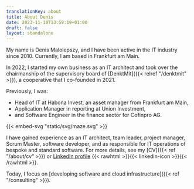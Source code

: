```yaml
---
translationKey: about
title: About Denis
date: 2023-11-10T13:59:19+01:00
draft: false
layout: standalone
---
```


My name is Denis Malolepszy, and I have been active in the IT industry since 2010. Currently, I am based in Frankfurt am Main.

In 2022, I started my own business as an IT architect and took over the chairmanship of the supervisory board of [DenktMit]({{< relref "/denktmit" >}}), a cooperative that I co-founded in 2021.

Previously, I was:
- Head of IT at Habona Invest, an asset manager from Frankfurt am Main,
- Application Manager in reporting at Union Investment,
- and Software Engineer in the finance sector for Cofinpro AG.

{{< embed-svg "static/svg/maze.svg" >}}

I have gained experience as an IT architect, team leader, project manager, Scrum Master, software developer, and as responsible for IT operations of bespoke and standard software. For more details, see my [CV]({{< ref "/about/cv" >}}) or [LinkedIn profile](https://www.linkedin.com/in/dmalolepszy) {{< rawhtml >}}<a href="https://www.linkedin.com/in/dmalolepszy" style="text-decoration: none">{{< linkedin-icon >}}</a>{{< /rawhtml >}}.

Today, I focus on [developing software and cloud infrastructure]({{< ref "/consulting" >}}).
